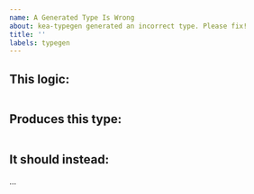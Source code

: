 ```yaml
---
name: A Generated Type Is Wrong
about: kea-typegen generated an incorrect type. Please fix!
title: ''
labels: typegen
---
```


## This logic:

```typescript

```

## Produces this type: 

```typescript

```

## It should instead: 

...
